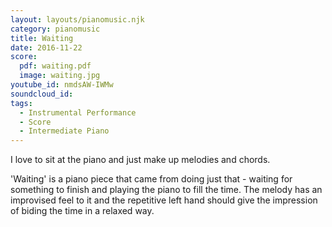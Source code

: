 ```yaml
---
layout: layouts/pianomusic.njk
category: pianomusic
title: Waiting
date: 2016-11-22
score:
  pdf: waiting.pdf
  image: waiting.jpg
youtube_id: nmdsAW-IWMw
soundcloud_id:
tags:
  - Instrumental Performance
  - Score
  - Intermediate Piano
---
```


I love to sit at the piano and just make up melodies and chords.

'Waiting' is a piano piece that came from doing just that - waiting for something to finish and playing the piano to fill the time. The melody has an improvised feel to it and the repetitive left hand should give the impression of biding the time in a relaxed way.
